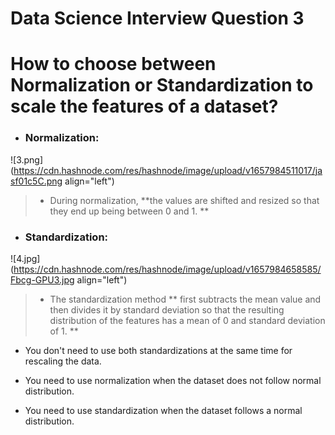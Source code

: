 # Data Science Interview Question 3

# How to choose between Normalization or Standardization to scale the features of a dataset?

- ### Normalization:

![3.png](https://cdn.hashnode.com/res/hashnode/image/upload/v1657984511017/jasf01c5C.png align="left")
    
>  - During normalization, **the values are shifted and resized so that they end up being between 0 and 1. **


- ### Standardization:

![4.jpg](https://cdn.hashnode.com/res/hashnode/image/upload/v1657984658585/Fbcg-GPU3.jpg align="left")

 > - The standardization method ** first subtracts the mean value and then divides it by standard deviation so that the resulting distribution of the features has a mean of 0 and standard deviation of 1. **



- You don't need to use both standardizations at the same time for rescaling the data.

-  You need to use normalization when the dataset does not follow normal distribution.

- You need to use standardization when the dataset follows a normal distribution.



